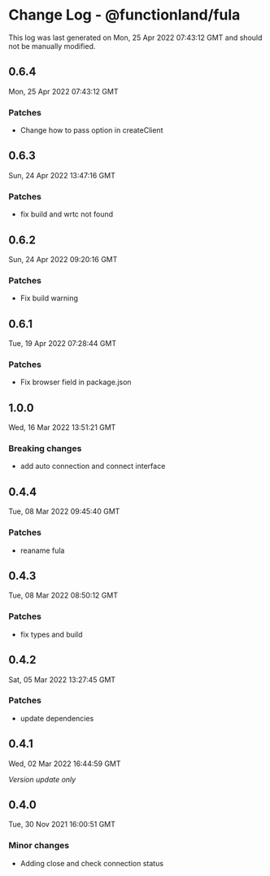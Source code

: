 # Change Log - @functionland/fula

This log was last generated on Mon, 25 Apr 2022 07:43:12 GMT and should not be manually modified.

## 0.6.4
Mon, 25 Apr 2022 07:43:12 GMT

### Patches

- Change how to pass option in createClient

## 0.6.3
Sun, 24 Apr 2022 13:47:16 GMT

### Patches

- fix build and wrtc not found

## 0.6.2
Sun, 24 Apr 2022 09:20:16 GMT

### Patches

- Fix build warning

## 0.6.1
Tue, 19 Apr 2022 07:28:44 GMT

### Patches

- Fix browser field in package.json

## 1.0.0
Wed, 16 Mar 2022 13:51:21 GMT

### Breaking changes

- add auto connection and connect interface

## 0.4.4
Tue, 08 Mar 2022 09:45:40 GMT

### Patches

- reaname fula

## 0.4.3
Tue, 08 Mar 2022 08:50:12 GMT

### Patches

- fix types and build

## 0.4.2
Sat, 05 Mar 2022 13:27:45 GMT

### Patches

- update dependencies

## 0.4.1
Wed, 02 Mar 2022 16:44:59 GMT

_Version update only_

## 0.4.0
Tue, 30 Nov 2021 16:00:51 GMT

### Minor changes

- Adding close and check connection status

